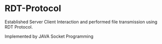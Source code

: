 # RDT-Protocol
Established Server Client Interaction and performed file transmission using RDT Protocol.

Implemented by  JAVA Socket Programming
